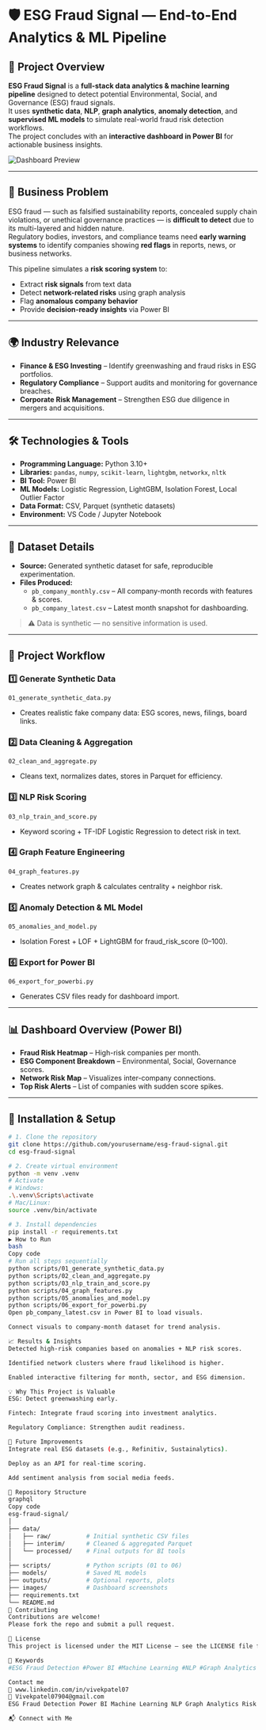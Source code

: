 # 🛡 ESG Fraud Signal — End-to-End Analytics & ML Pipeline

## 📌 Project Overview
**ESG Fraud Signal** is a **full-stack data analytics & machine learning pipeline** designed to detect potential Environmental, Social, and Governance (ESG) fraud signals.  
It uses **synthetic data**, **NLP**, **graph analytics**, **anomaly detection**, and **supervised ML models** to simulate real-world fraud risk detection workflows.  
The project concludes with an **interactive dashboard in Power BI** for actionable business insights.

![Dashboard Preview](https://github.com/Vivekcoder07/-ESG-Fraud-Signal-Dashboard-Early-Warning-for-Greenwashing-ESG-Risk.-/blob/main/ESG%20Fraud%20Signal%20Dashboard%20%E2%80%94%20Early%20Warning%20for%20Greenwashing%20%26%20ESG%20Risk..png)

---

## 🎯 Business Problem
ESG fraud — such as falsified sustainability reports, concealed supply chain violations, or unethical governance practices — is **difficult to detect** due to its multi-layered and hidden nature.  
Regulatory bodies, investors, and compliance teams need **early warning systems** to identify companies showing **red flags** in reports, news, or business networks.

This pipeline simulates a **risk scoring system** to:
- Extract **risk signals** from text data
- Detect **network-related risks** using graph analysis
- Flag **anomalous company behavior**
- Provide **decision-ready insights** via Power BI

---

## 🌍 Industry Relevance
- **Finance & ESG Investing** – Identify greenwashing and fraud risks in ESG portfolios.
- **Regulatory Compliance** – Support audits and monitoring for governance breaches.
- **Corporate Risk Management** – Strengthen ESG due diligence in mergers and acquisitions.

---

## 🛠 Technologies & Tools
- **Programming Language:** Python 3.10+
- **Libraries:** `pandas`, `numpy`, `scikit-learn`, `lightgbm`, `networkx`, `nltk`
- **BI Tool:** Power BI
- **ML Models:** Logistic Regression, LightGBM, Isolation Forest, Local Outlier Factor
- **Data Format:** CSV, Parquet (synthetic datasets)
- **Environment:** VS Code / Jupyter Notebook

---

## 📂 Dataset Details
- **Source:** Generated synthetic dataset for safe, reproducible experimentation.
- **Files Produced:**
  - `pb_company_monthly.csv` – All company-month records with features & scores.
  - `pb_company_latest.csv` – Latest month snapshot for dashboarding.

> ⚠️ Data is synthetic — no sensitive information is used.

---

## 🔄 Project Workflow

### 1️⃣ Generate Synthetic Data  
`01_generate_synthetic_data.py`  
- Creates realistic fake company data: ESG scores, news, filings, board links.

### 2️⃣ Data Cleaning & Aggregation  
`02_clean_and_aggregate.py`  
- Cleans text, normalizes dates, stores in Parquet for efficiency.

### 3️⃣ NLP Risk Scoring  
`03_nlp_train_and_score.py`  
- Keyword scoring + TF-IDF Logistic Regression to detect risk in text.

### 4️⃣ Graph Feature Engineering  
`04_graph_features.py`  
- Creates network graph & calculates centrality + neighbor risk.

### 5️⃣ Anomaly Detection & ML Model  
`05_anomalies_and_model.py`  
- Isolation Forest + LOF + LightGBM for fraud_risk_score (0–100).

### 6️⃣ Export for Power BI  
`06_export_for_powerbi.py`  
- Generates CSV files ready for dashboard import.

---

## 📊 Dashboard Overview (Power BI)
- **Fraud Risk Heatmap** – High-risk companies per month.
- **ESG Component Breakdown** – Environmental, Social, Governance scores.
- **Network Risk Map** – Visualizes inter-company connections.
- **Top Risk Alerts** – List of companies with sudden score spikes.

---

## 🚀 Installation & Setup

```bash
# 1. Clone the repository
git clone https://github.com/yourusername/esg-fraud-signal.git
cd esg-fraud-signal

# 2. Create virtual environment
python -m venv .venv
# Activate
# Windows:
.\.venv\Scripts\activate
# Mac/Linux:
source .venv/bin/activate

# 3. Install dependencies
pip install -r requirements.txt
▶ How to Run
bash
Copy code
# Run all steps sequentially
python scripts/01_generate_synthetic_data.py
python scripts/02_clean_and_aggregate.py
python scripts/03_nlp_train_and_score.py
python scripts/04_graph_features.py
python scripts/05_anomalies_and_model.py
python scripts/06_export_for_powerbi.py
Open pb_company_latest.csv in Power BI to load visuals.

Connect visuals to company-month dataset for trend analysis.

📈 Results & Insights
Detected high-risk companies based on anomalies + NLP risk scores.

Identified network clusters where fraud likelihood is higher.

Enabled interactive filtering for month, sector, and ESG dimension.

💡 Why This Project is Valuable
ESG: Detect greenwashing early.

Fintech: Integrate fraud scoring into investment analytics.

Regulatory Compliance: Strengthen audit readiness.

🔮 Future Improvements
Integrate real ESG datasets (e.g., Refinitiv, Sustainalytics).

Deploy as an API for real-time scoring.

Add sentiment analysis from social media feeds.

📁 Repository Structure
graphql
Copy code
esg-fraud-signal/
│
├── data/
│   ├── raw/          # Initial synthetic CSV files
│   ├── interim/      # Cleaned & aggregated Parquet
│   └── processed/    # Final outputs for BI tools
│
├── scripts/          # Python scripts (01 to 06)
├── models/           # Saved ML models
├── outputs/          # Optional reports, plots
├── images/           # Dashboard screenshots
├── requirements.txt
└── README.md
🤝 Contributing
Contributions are welcome!
Please fork the repo and submit a pull request.

📜 License
This project is licensed under the MIT License – see the LICENSE file for details.

🔖 Keywords
#ESG Fraud Detection #Power BI #Machine Learning #NLP #Graph Analytics #Risk Scoring #LightGBM #Anomaly Detection #Synthetic Data

Contact me
💼 www.linkedin.com/in/vivekpatel07
📧 Vivekpatel07904@gmail.com
ESG Fraud Detection Power BI Machine Learning NLP Graph Analytics Risk Scoring LightGBM Anomaly Detection Synthetic Data

📬 Connect with Me
